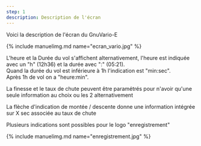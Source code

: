 ```yaml
---
step: 1
description: Description de l'écran
---
```


Voici la description de l'écran du GnuVario-E

{% include manuelimg.md name="ecran_vario.jpg" %}

L'heure et la Durée du vol s'affichent alternativement, l'heure est indiquée avec un "h" (12h36) et la durée avec ":" (05:21).    
Quand la durée du vol est inférieure à 1h l'indication est "min:sec".    
Après 1h de vol on a "heure:min".

La finesse et le taux de chute peuvent être paramétrés pour n'avoir qu'une seule information au choix ou les 2 alternativement

La flèche d'indication de montée / descente donne une information intégrée sur X sec associée
 au taux de chute

Plusieurs indications sont possibles pour le logo "enregistrement"

{% include manuelimg.md name="enregistrement.jpg" %}
